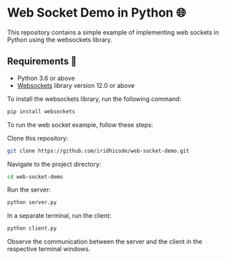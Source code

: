 #  Web Socket Demo in Python 🌐

This repository contains a simple example of implementing web sockets in Python using the websockets library.

##  Requirements 🚀

- Python 3.6 or above
- [Websockets](https://github.com/websockets/ws) library version 12.0 or above

To install the websockets library, run the following command:
```bash
pip install websockets
```
To run the web socket example, follow these steps:

Clone this repository:

```bash
git clone https://github.com/iridhicode/web-socket-demo.git
```

Navigate to the project directory:

```bash
cd web-socket-demo
```
Run the server:

```bash
python server.py
```
In a separate terminal, run the client:

```bash
python client.py
```

Observe the communication between the server and the client in the respective terminal windows.
